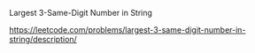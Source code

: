 Largest 3-Same-Digit Number in String


https://leetcode.com/problems/largest-3-same-digit-number-in-string/description/

